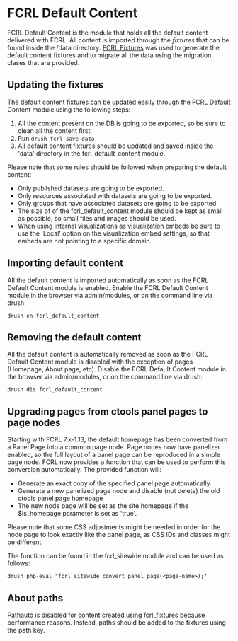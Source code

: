 # FCRL Default Content

FCRL Default Content is the module that holds all the default content delivered with FCRL. All content is
imported through the _fixtures_ that can be found inside the /data directory. [FCRL Fixtures](https://github.com/GetFCRL/fcrl/tree/7.x-1.x/modules/fcrl/fcrl_fixtures) was used to generate
the default content fixtures and to migrate all the data using the migration clases that are provided.

## Updating the fixtures

The default content fixtures can be updated easily through the FCRL Default Content module using the following steps:

1. All the content present on the DB is going to be exported, so be sure to clean all the content first.
2. Run ```drush fcrl-save-data```
3. All default content fixtures should be updated and saved inside the 'data' directory in the fcrl_default_content module.

Please note that some rules should be followed when preparing the default content:

* Only published datasets are going to be exported.
* Only resources associated with datasets are going to be exported.
* Only groups that have associated datasets are going to be exported.
* The size of of the fcrl_default_content module should be kept as small as possible, so small files and images should be used.
* When using internal visualizations as visualization embeds be sure to use the 'Local' option on the visualization embed settings, so that embeds are not pointing to a specific domain.

## Importing default content

All the default content is imported automatically as soon as the FCRL Default Content module is enabled. Enable the FCRL Default Content module in the browser via admin/modules, or on the command line via drush:

```drush en fcrl_default_content```

## Removing the default content

All the default content is automatically removed as soon as the FCRL Default Content module is disabled
with the exception of pages (Homepage, About page, etc). Disable the FCRL Default Content module in the browser via admin/modules, or on the command line via drush:

```drush dis fcrl_default_content```

## Upgrading pages from ctools panel pages to page nodes

Starting with FCRL 7.x-1.13, the default homepage has been converted from a Panel Page into a common page node. Page nodes now have panelizer enabled, so the full layout of a panel page can be reproduced in a simple page node. FCRL now provides a function that can be used to perform this conversion automatically. The provided function will:

- Generate an exact copy of the specified panel page automatically.
- Generate a new panelized page node and disable (not delete) the old ctools panel page homepage
- The new node page will be set as the site homepage if the $is_homepage parameter is set as 'true'.

Please note that some CSS adjustments might be needed in order for the node page to look exactly like the panel page, as CSS IDs and classes might be different.

The function can be found in the fcrl_sitewide module and can be used as follows:

```drush php-eval "fcrl_sitewide_convert_panel_page(<page-name>);"```

## About paths
Pathauto is disabled for content created using fcrl_fixtures because performance reasons. Instead, paths should be added to the fixtures using the path key.
